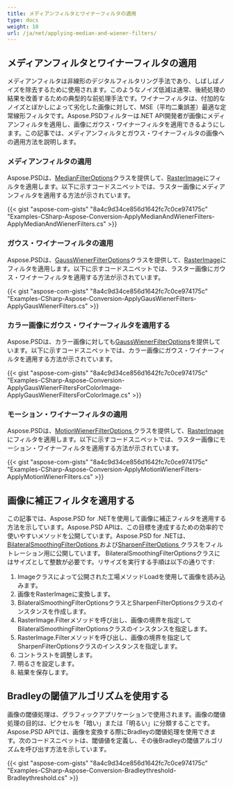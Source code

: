 ```yaml
---
title: メディアンフィルタとワイナーフィルタの適用
type: docs
weight: 10
url: /ja/net/applying-median-and-wiener-filters/
---
```


## **メディアンフィルタとワイナーフィルタの適用**
メディアンフィルタは非線形のデジタルフィルタリング手法であり、しばしばノイズを除去するために使用されます。このようなノイズ低減は通常、後続処理の結果を改善するための典型的な前処理手法です。ワイナーフィルタは、付加的なノイズとぼかしによって劣化した画像に対して、MSE（平均二乗誤差）最適な定常線形フィルタです。Aspose.PSDフィルターは.NET API開発者が画像にメディアンフィルタを適用し、画像にガウス・ワイナーフィルタを適用できるようにします。この記事では、メディアンフィルタとガウス・ワイナーフィルタの画像への適用方法を説明します。

### **メディアンフィルタの適用**
Aspose.PSDは、[MedianFilterOptions](https://reference.aspose.com/net/psd/aspose.psd.imagefilters.filteroptions/medianfilteroptions)クラスを提供して、[RasterImage](https://reference.aspose.com/net/psd/aspose.psd/rasterimage)にフィルタを適用します。以下に示すコードスニペットでは、ラスター画像にメディアンフィルタを適用する方法が示されています。

{{< gist "aspose-com-gists" "8a4c9d34ce856d1642fc7c0ce974175c" "Examples-CSharp-Aspose-Conversion-ApplyMedianAndWienerFilters-ApplyMedianAndWienerFilters.cs" >}}

### **ガウス・ワイナーフィルタの適用**
Aspose.PSDは、[GaussWienerFilterOptions](https://reference.aspose.com/net/psd/aspose.psd.imagefilters.filteroptions/gausswienerfilteroptions)クラスを提供して、[RasterImage](https://reference.aspose.com/net/psd/aspose.psd/rasterimage)にフィルタを適用します。以下に示すコードスニペットでは、ラスター画像にガウス・ワイナーフィルタを適用する方法が示されています。

{{< gist "aspose-com-gists" "8a4c9d34ce856d1642fc7c0ce974175c" "Examples-CSharp-Aspose-Conversion-ApplyGausWienerFilters-ApplyGausWienerFilters.cs" >}}

### **カラー画像にガウス・ワイナーフィルタを適用する**
Aspose.PSDは、カラー画像に対しても[GaussWienerFilterOptions](https://reference.aspose.com/net/psd/aspose.psd.imagefilters.filteroptions/gausswienerfilteroptions)を提供しています。以下に示すコードスニペットでは、カラー画像にガウス・ワイナーフィルタを適用する方法が示されています。

{{< gist "aspose-com-gists" "8a4c9d34ce856d1642fc7c0ce974175c" "Examples-CSharp-Aspose-Conversion-ApplyGausWienerFiltersForColorImage-ApplyGausWienerFiltersForColorImage.cs" >}}

### **モーション・ワイナーフィルタの適用**
Aspose.PSDは、[MotionWienerFilterOptions ](https://reference.aspose.com/net/psd/aspose.psd.imagefilters.filteroptions/motionwienerfilteroptions)クラスを提供して、[RasterImage](https://reference.aspose.com/net/psd/aspose.psd/rasterimage)にフィルタを適用します。以下に示すコードスニペットでは、ラスター画像にモーション・ワイナーフィルタを適用する方法が示されています。

{{< gist "aspose-com-gists" "8a4c9d34ce856d1642fc7c0ce974175c" "Examples-CSharp-Aspose-Conversion-ApplyMotionWienerFilters-ApplyMotionWienerFilters.cs" >}}

## **画像に補正フィルタを適用する**
この記事では、Aspose.PSD for .NETを使用して画像に補正フィルタを適用する方法を示しています。Aspose.PSD APIは、この目標を達成するための効率的で使いやすいメソッドを公開しています。Aspose.PSD for .NETは、[BilateralSmoothingFilterOptions ](https://reference.aspose.com/net/psd/aspose.psd.imagefilters.filteroptions/bilateralsmoothingfilteroptions)および[SharpenFilterOptions ](https://reference.aspose.com/net/psd/aspose.psd.imagefilters.filteroptions/sharpenfilteroptions)クラスをフィルトレーション用に公開しています。 BilateralSmoothingFilterOptionsクラスにはサイズとして整数が必要です。リサイズを実行する手順は以下の通りです:

1. Imageクラスによって公開された工場メソッドLoadを使用して画像を読み込みます。
2. 画像をRasterImageに変換します。
3. BilateralSmoothingFilterOptionsクラスとSharpenFilterOptionsクラスのインスタンスを作成します。
4. RasterImage.Filterメソッドを呼び出し、画像の境界を指定してBilateralSmoothingFilterOptionsクラスのインスタンスを指定します。
5. RasterImage.Filterメソッドを呼び出し、画像の境界を指定してSharpenFilterOptionsクラスのインスタンスを指定します。
6. コントラストを調整します。
7. 明るさを設定します。
8. 結果を保存します。

## **Bradleyの閾値アルゴリズムを使用する**
画像の閾値処理は、グラフィックアプリケーションで使用されます。画像の閾値処理の目的は、ピクセルを「暗い」または「明るい」に分類することです。Aspose.PSD APIでは、画像を変換する際にBradleyの閾値処理を使用できます。次のコードスニペットは、閾値値を定義し、その後Bradleyの閾値アルゴリズムを呼び出す方法を示しています。

{{< gist "aspose-com-gists" "8a4c9d34ce856d1642fc7c0ce974175c" "Examples-CSharp-Aspose-Conversion-Bradleythreshold-Bradleythreshold.cs" >}}
